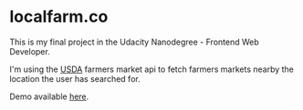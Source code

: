 # localfarm.co

This is my final project in the Udacity Nanodegree - Frontend Web Developer.

I'm using the <a href="http://search.ams.usda.gov/farmersmarkets/v1/svcdesc.html">USDA</a> farmers market api to fetch farmers markets nearby the location the user has searched for. 

Demo available <a href="http://fohlsom.github.io/localfarm.co/">here</a>.
